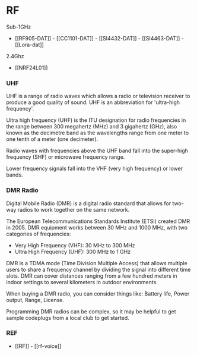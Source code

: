 
# RF 

Sub-1GHz
- [[RF905-DAT]] - [[CC1101-DAT]] - [[SI4432-DAT]] - [[SI4463-DAT]] - [[Lora-dat]]

2.4Ghz
- [[NRF24L01]]



### UHF
UHF is a range of radio waves which allows a radio or television receiver to produce a good quality of sound. UHF is an abbreviation for 'ultra-high frequency'.


Ultra high frequency (UHF) is the ITU designation for radio frequencies in the range between 300 megahertz (MHz) and 3 gigahertz (GHz), also known as the decimetre band as the wavelengths range from one meter to one tenth of a meter (one decimeter). 

Radio waves with frequencies above the UHF band fall into the super-high frequency (SHF) or microwave frequency range. 

Lower frequency signals fall into the VHF (very high frequency) or lower bands. 


### DMR Radio 

Digital Mobile Radio (DMR) is a digital radio standard that allows for two-way radios to work together on the same network. 

The European Telecommunications Standards Institute (ETSI) created DMR in 2005. DMR equipment works between 30 MHz and 1000 MHz, with two categories of frequencies:
- Very High Frequency (VHF): 30 MHz to 300 MHz
- Ultra High Frequency (UHF): 300 MHz to 1 GHz

DMR is a TDMA mode (Time Division Multiple Access) that allows multiple users to share a frequency channel by dividing the signal into different time slots. DMR can cover distances ranging from a few hundred meters in indoor settings to several kilometers in outdoor environments. 

When buying a DMR radio, you can consider things like: Battery life, Power output, Range, License. 

Programming DMR radios can be complex, so it may be helpful to get sample codeplugs from a local club to get started.


### REF 

- [[RF]] - [[rf-voice]]